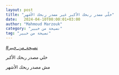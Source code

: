 ```yaml
---
layout: post
title: "خلّي مصدر ربحك الأكبر غير مصدر ربحك الأشهر"
date:   2024-04-10T00:00:01+03:00
author: "Mahmoud Marzouk"
category: "نصيحة من خبير"
tag: "نصيحة من خبير"
---
```



[<u>\#نصيحة\_من\_خبير</u>](https://www.facebook.com/hashtag/%D9%86%D8%B5%D9%8A%D8%AD%D8%A9_%D9%85%D9%86_%D8%AE%D8%A8%D9%8A%D8%B1?__eep__=6&__cft__%5b0%5d=AZX9OP0RZxgJOjD1rh-SN9kaUQLcLj-p8QVpmj1n1gHZIDEz7iRdmLd7PcV8S_K5gzIpIpPL_FQyISKFYZd0nirRt-g6aEgvYjojIivPgeGzL_a7uyLWP0WMy3RolIOePGY&__tn__=*NK-R)

خلي مصدر ربحك الأكبر

مش مصدر ربحك الأشهر
